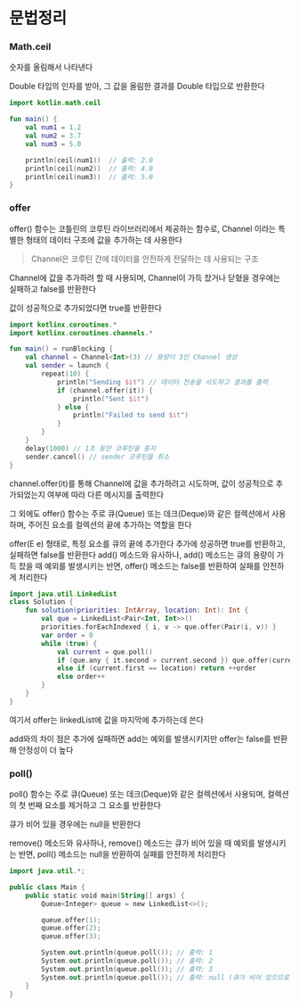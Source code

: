 문법정리
=
### Math.ceil

숫자를 올림해서 나타낸다

Double 타입의 인자를 받아, 그 값을 올림한 결과를 Double 타입으로 반환한다
```kotlin
import kotlin.math.ceil

fun main() {
    val num1 = 1.2
    val num2 = 3.7
    val num3 = 5.0

    println(ceil(num1))  // 출력: 2.0
    println(ceil(num2))  // 출력: 4.0
    println(ceil(num3))  // 출력: 5.0
}
```

### offer

offer() 함수는 코틀린의 코루틴 라이브러리에서 제공하는 함수로, Channel 이라는 특별한 형태의 데이터 구조에 값을 추가하는 데 사용한다
>Channel은 코루틴 간에 데이터를 안전하게 전달하는 데 사용되는 구조

Channel에 값을 추가하려 할 때 사용되며, Channel이 가득 찼거나 닫혔을 경우에는 실패하고 false를 반환한다

값이 성공적으로 추가되었다면 true를 반환한다

```kotlin
import kotlinx.coroutines.*
import kotlinx.coroutines.channels.*

fun main() = runBlocking {
    val channel = Channel<Int>(3) // 용량이 3인 Channel 생성
    val sender = launch {
        repeat(10) {
            println("Sending $it") // 데이터 전송을 시도하고 결과를 출력
            if (channel.offer(it)) {
                println("Sent $it")
            } else {
                println("Failed to send $it")
            }
        }
    }
    delay(1000) // 1초 동안 코루틴을 중지
    sender.cancel() // sender 코루틴을 취소
}

```

channel.offer(it)를 통해 Channel에 값을 추가하려고 시도하며, 값이 성공적으로 추가되었는지 여부에 따라 다른 메시지를 출력한다

그 외에도 offer() 함수는 주로 큐(Queue) 또는 데크(Deque)와 같은 컬렉션에서 사용하며, 주어진 요소를 컬렉션의 끝에 추가하는 역할을 한다

offer(E e) 형태로, 특정 요소를 큐의 끝에 추가한다
추가에 성공하면 true를 반환하고, 실패하면 false를 반환한다
add() 메소드와 유사하나, add() 메소드는 큐의 용량이 가득 찼을 때 예외를 발생시키는 반면, offer() 메소드는 false를 반환하여 실패를 안전하게 처리한다

```kotlin
import java.util.LinkedList
class Solution {
    fun solution(priorities: IntArray, location: Int): Int {
        val que = LinkedList<Pair<Int, Int>>()
        priorities.forEachIndexed { i, v -> que.offer(Pair(i, v)) }
        var order = 0
        while (true) {
            val current = que.poll()
            if (que.any { it.second > current.second }) que.offer(current)
            else if (current.first == location) return ++order
            else order++
        }
    }
}
```
여기서 offer는 linkedList에 값을 마지막에 추가하는데 쓴다

add와의 차이 점은 추가에 실패하면 add는 예외를 발생시키지만 offer는 false를 반환해 안정성이 더 높다

### poll()

poll() 함수는 주로 큐(Queue) 또는 데크(Deque)와 같은 컬렉션에서 사용되며, 컬렉션의 첫 번째 요소를 제거하고 그 요소를 반환한다

큐가 비어 있을 경우에는 null을 반환한다

remove() 메소드와 유사하나, remove() 메소드는 큐가 비어 있을 때 예외를 발생시키는 반면, poll() 메소드는 null을 반환하여 실패를 안전하게 처리한다

```kotlin
import java.util.*;

public class Main {
    public static void main(String[] args) {
        Queue<Integer> queue = new LinkedList<>();

        queue.offer(1);
        queue.offer(2);
        queue.offer(3);

        System.out.println(queue.poll()); // 출력: 1
        System.out.println(queue.poll()); // 출력: 2
        System.out.println(queue.poll()); // 출력: 3
        System.out.println(queue.poll()); // 출력: null (큐가 비어 있으므로 null 반환)
    }
}

```